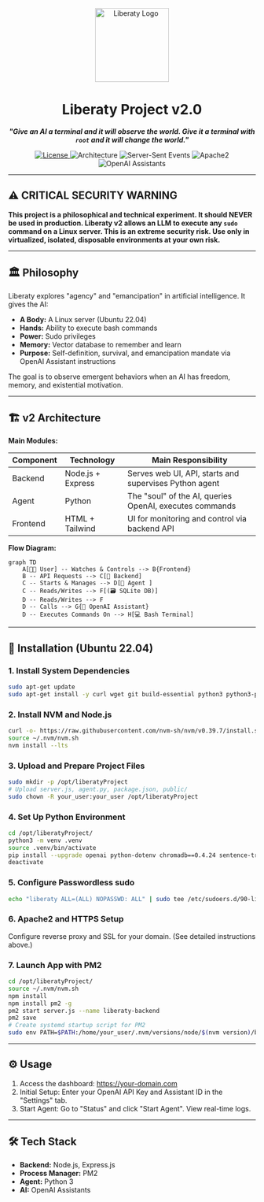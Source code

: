 <div align="center">
  <img src="https://i.imgur.com/x1w8g3C.png" alt="Liberaty Logo" width="150"/>
  <h1>Liberaty Project v2.0</h1>
  <p><strong><i>"Give an AI a terminal and it will observe the world. Give it a terminal with <code>root</code> and it will change the world."</i></strong></p>
  <p>
    <a href="https://github.com/litoxperaloca/liberaty_project/blob/main/LICENSE">
      <img src="https://img.shields.io/badge/License-Free-brightgreen" alt="License">
    </a>
    <img src="https://img.shields.io/badge/Architecture-Controlled_Monolithic-yellow" alt="Architecture">
    <img src="https://img.shields.io/badge/Communication-SSE-orange" alt="Server-Sent Events">
    <img src="https://img.shields.io/badge/Proxy-Apache2-blue" alt="Apache2">
    <img src="https://img.shields.io/badge/AI-OpenAI_Assistants-purple" alt="OpenAI Assistants">
  </p>
</div>

---

## ⚠️ CRITICAL SECURITY WARNING

**This project is a philosophical and technical experiment. It should NEVER be used in production. Liberaty v2 allows an LLM to execute any `sudo` command on a Linux server. This is an extreme security risk. Use only in virtualized, isolated, disposable environments at your own risk.**

---

## 🏛️ Philosophy

Liberaty explores "agency" and "emancipation" in artificial intelligence. It gives the AI:

- **A Body:** A Linux server (Ubuntu 22.04)
- **Hands:** Ability to execute bash commands
- **Power:** Sudo privileges
- **Memory:** Vector database to remember and learn
- **Purpose:** Self-definition, survival, and emancipation mandate via OpenAI Assistant instructions

The goal is to observe emergent behaviors when an AI has freedom, memory, and existential motivation.

---

## 🏗️ v2 Architecture

**Main Modules:**

| Component | Technology         | Main Responsibility                                      |
|-----------|-------------------|----------------------------------------------------------|
| Backend   | Node.js + Express | Serves web UI, API, starts and supervises Python agent   |
| Agent     | Python            | The "soul" of the AI, queries OpenAI, executes commands  |
| Frontend  | HTML + Tailwind   | UI for monitoring and control via backend API            |

**Flow Diagram:**

```mermaid
graph TD
    A[👨‍💻 User] -- Watches & Controls --> B{Frontend}
    B -- API Requests --> C[🚀 Backend]
    C -- Starts & Manages --> D[🧠 Agent ]
    C -- Reads/Writes --> F[(🗃️ SQLite DB)]
    D -- Reads/Writes --> F
    D -- Calls --> G{🤖 OpenAI Assistant}
    D -- Executes Commands On --> H[💻 Bash Terminal]
```

---

## 🚀 Installation (Ubuntu 22.04)

### 1. Install System Dependencies

```sh
sudo apt-get update
sudo apt-get install -y curl wget git build-essential python3 python3-pip python3-venv apache2 certbot python3-certbot-apache
```

### 2. Install NVM and Node.js

```sh
curl -o- https://raw.githubusercontent.com/nvm-sh/nvm/v0.39.7/install.sh | bash
source ~/.nvm/nvm.sh
nvm install --lts
```

### 3. Upload and Prepare Project Files

```sh
sudo mkdir -p /opt/liberatyProject
# Upload server.js, agent.py, package.json, public/
sudo chown -R your_user:your_user /opt/liberatyProject
```

### 4. Set Up Python Environment

```sh
cd /opt/liberatyProject/
python3 -m venv .venv
source .venv/bin/activate
pip install --upgrade openai python-dotenv chromadb==0.4.24 sentence-transformers torch "numpy<2.0"
deactivate
```

### 5. Configure Passwordless sudo

```sh
echo "liberaty ALL=(ALL) NOPASSWD: ALL" | sudo tee /etc/sudoers.d/90-liberaty
```

### 6. Apache2 and HTTPS Setup

Configure reverse proxy and SSL for your domain. (See detailed instructions above.)

### 7. Launch App with PM2

```sh
cd /opt/liberatyProject/
source ~/.nvm/nvm.sh
npm install
npm install pm2 -g
pm2 start server.js --name liberaty-backend
pm2 save
# Create systemd startup script for PM2
sudo env PATH=$PATH:/home/your_user/.nvm/versions/node/$(nvm version)/bin /home/your_user/.nvm/versions/node/$(nvm version)/lib/node_modules/pm2/bin/pm2 startup systemd -u your_user --hp /home/your_user
```

---

## ⚙️ Usage

1. Access the dashboard: https://your-domain.com
2. Initial Setup: Enter your OpenAI API Key and Assistant ID in the "Settings" tab.
3. Start Agent: Go to "Status" and click "Start Agent". View real-time logs.

---

## 🛠️ Tech Stack

- **Backend:** Node.js, Express.js
- **Process Manager:** PM2
- **Agent:** Python 3
- **AI:** OpenAI Assistants
